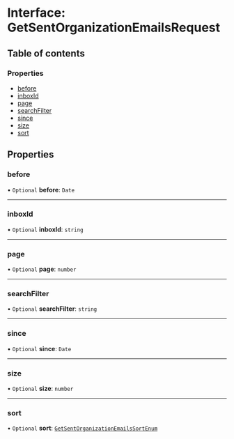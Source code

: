 # Interface: GetSentOrganizationEmailsRequest

## Table of contents

### Properties

- [before](GetSentOrganizationEmailsRequest.md#before)
- [inboxId](GetSentOrganizationEmailsRequest.md#inboxid)
- [page](GetSentOrganizationEmailsRequest.md#page)
- [searchFilter](GetSentOrganizationEmailsRequest.md#searchfilter)
- [since](GetSentOrganizationEmailsRequest.md#since)
- [size](GetSentOrganizationEmailsRequest.md#size)
- [sort](GetSentOrganizationEmailsRequest.md#sort)

## Properties

### <a id="before" name="before"></a> before

• `Optional` **before**: `Date`

___

### <a id="inboxid" name="inboxid"></a> inboxId

• `Optional` **inboxId**: `string`

___

### <a id="page" name="page"></a> page

• `Optional` **page**: `number`

___

### <a id="searchfilter" name="searchfilter"></a> searchFilter

• `Optional` **searchFilter**: `string`

___

### <a id="since" name="since"></a> since

• `Optional` **since**: `Date`

___

### <a id="size" name="size"></a> size

• `Optional` **size**: `number`

___

### <a id="sort" name="sort"></a> sort

• `Optional` **sort**: [`GetSentOrganizationEmailsSortEnum`](../enums/GetSentOrganizationEmailsSortEnum.md)
